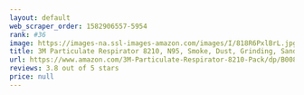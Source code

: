 ```yaml
---
layout: default 
﻿web_scraper_order: 1582906557-5954
rank: #36
image: https://images-na.ssl-images-amazon.com/images/I/818R6PxlBrL.jpg
title: 3M Particulate Respirator 8210, N95, Smoke, Dust, Grinding, Sanding, Sawing, Sweeping, 20/Pack
url: https://www.amazon.com/3M-Particulate-Respirator-8210-Pack/dp/B008MCUZZS/ref=zg_mw_electronics_36?_encoding=UTF8&psc=1&refRID=57162F156C34G7WF8S8A
reviews: 3.8 out of 5 stars
price: null
---
```

